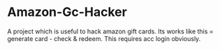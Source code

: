 # Amazon-Gc-Hacker
A project which is useful to hack amazon gift cards. Its works like this = generate card - check &amp; redeem. This requires acc login obviously.
